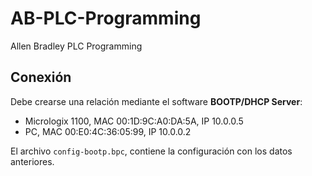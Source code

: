 # AB-PLC-Programming

Allen Bradley PLC Programming

## Conexión

Debe crearse una relación mediante el software **BOOTP/DHCP Server**:

- Micrologix 1100, MAC 00:1D:9C:A0:DA:5A, IP 10.0.0.5
- PC, MAC 00:E0:4C:36:05:99, IP 10.0.0.2

El archivo `config-bootp.bpc`, contiene la configuración con los datos anteriores.
